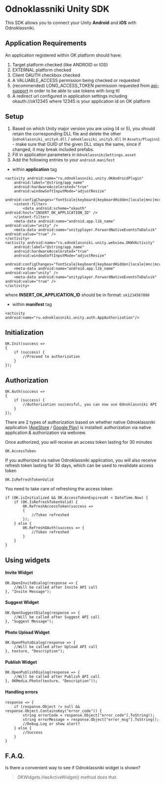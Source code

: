 Odnoklassniki Unity SDK
=============

This SDK allows you to connect your Unity **Android** and **iOS** with Odnoklassniki.

Application Requirements
-------

An application registered within OK platform should have:

1. Target platform checked (like ANDROID or IOS)
2. EXTERNAL platform checked
3. Client OAUTH checkbox checked
4. A VALUABLE_ACCESS permission being checked or requested
5. (recommended) LONG_ACCESS_TOKEN permission requested from [api-support](mailto:api-support@ok.ru) in order to be able to use tokens with long ttl
6. A redirect url configured in application settings including okauth://ok12345 where 12345 is your application id on OK platform


Setup
-------

1. Based on which Unity major version you are using (4 or 5), you should retain the corresponding DLL file and delete the other (`odnoklassniki_unity4.dll` / `odnoklassiki_unity5.dll` in `Assets/Plugins`) - make sure that GUID of the given DLL stays the same, since if changed, it may break included prefabs.
2. Fill in application parameters in `OdnoklassnikiSettings.asset`
3. Add the following entries to your `android.manifest` 

* within **application** tag
```
<activity android:name="ru.odnoklassniki.unity.OKAndroidPlugin"
    android:label="@string/app_name"
    android:hardwareAccelerated="true"
    android:windowSoftInputMode="adjustResize"
    android:configChanges="fontScale|keyboard|keyboardHidden|locale|mnc|mcc|navigation|orientation|screenLayout|screenSize|smallestScreenSize|uiMode|touchscreen">
    <intent-filter>
        <data android:scheme="okauth" android:host="INSERT_OK_APPLICATION_ID" />
    </intent-filter>
    <meta-data android:name="android.app.lib_name" android:value="unity" />
    <meta-data android:name="unityplayer.ForwardNativeEventsToDalvik" android:value="true" />
</activity>
<activity android:name="ru.odnoklassniki.unity.webview.OKWVActivity"
    android:label="@string/app_name"
    android:hardwareAccelerated="true"
    android:windowSoftInputMode="adjustResize"
    android:configChanges="fontScale|keyboard|keyboardHidden|locale|mnc|mcc|navigation|orientation|screenLayout|screenSize|smallestScreenSize|uiMode|touchscreen">
    <meta-data android:name="android.app.lib_name" android:value="unity" />
    <meta-data android:name="unityplayer.ForwardNativeEventsToDalvik" android:value="true" />
</activity>
```
where **INSERT_OK_APPLICATION_ID** should be in format: `ok1234567890`

* within **manifest** tag
```
<activity android:name="ru.odnoklassniki.unity.auth.AppAuthorization"/>
```

Initialization
-------
```
OK.Init(success =>
{
    if (success) {
        //Proceed to authorization
    }
});
```

Authorization
-------
```
OK.Auth(success =>
{
    if (success) {
        //Authorization successful, you can now use Odnoklassniki API
    }
});
```

There are 2 types of authorization based on whether native Odnoklassniki application ([AppStore](https://itunes.apple.com/app/odnoklassniki/id398465290) / [Google Play](https://play.google.com/store/apps/details?id=ru.ok.android)) is installed: authorization via native application & authorization via webview.

Once authorized, you will receive an access token lasting for 30 minutes
```
OK.AccessToken
```

If you authorized via native Odnoklassniki application, you will also receive refresh token lasting for 30 days, which can be used to revalidate access token
```
OK.IsRefreshTokenValid
```

You need to take care of refreshing the access token
```
if (OK.isInitialized && OK.AccessTokenExpiresAt < DateTime.Now) {
    if (OK.IsRefreshTokenValid) {
        OK.RefreshAccessToken(success =>
        {
            //Token refreshed
        });
    } else {
        OK.RefreshOAuth(success => {
            //Token refreshed
        }
    }
}
```

Using widgets
-------

#### Invite Widget

```
OK.OpenInviteDialog(response => {
    //Will be called after Invite API call
}, "Invite Message");
```

#### Suggest Widget

```
OK.OpenSuggestDialog(response => {
    //Will be called after Suggest API call
}, "Suggest Message");
```

#### Photo Upload Widget

```
OK.OpenPhotoDialog(response => {
    //Will be called after Upload API call
}, texture, "Description");
```

#### Publish Widget

```
OK.OpenPublishDialog(response => {
    //Will be called after Publish API call
}, OKMedia.Photo(texture, "Description"));
```

#### Handling errors

```
response => {
    if (response.Object != null && response.Object.ContainsKey("error_code")) {
        string errorCode = response.Object["error_code"].ToString();
        string errorMessage = response.Object["error_msg"].ToString();
        //Debug.Log or show alert?
    } else {
        //Success
    }
}
```

F.A.Q.
-------
Is there a convenient way to see if Odnoklassniki widget is shown?
> OKWidgets.HasActiveWidget() method does that.


